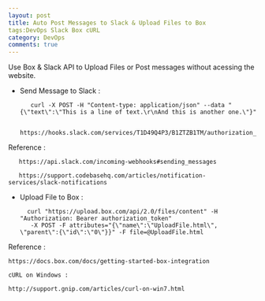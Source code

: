 ```yaml
---
layout: post
title: Auto Post Messages to Slack & Upload Files to Box
tags:DevOps Slack Box cURL
category: DevOps
comments: true
---
```


Use Box & Slack API to Upload Files or Post messages without acessing the website.

- Send Message to Slack :


         curl -X POST -H "Content-type: application/json" --data "{\"text\":\"This is a line of text.\r\nAnd this is another one.\"}"

         https://hooks.slack.com/services/T1D49Q4P3/B1ZTZB1TM/authorization_token

Reference :

       https://api.slack.com/incoming-webhooks#sending_messages

       https://support.codebasehq.com/articles/notification-services/slack-notifications


- Upload File to Box : 

        curl "https://upload.box.com/api/2.0/files/content" -H "Authorization: Bearer authorization_token"
         -X POST -F attributes="{\"name\":\"UploadFile.html\", \"parent\":{\"id\":\"0\"}}" -F file=@UploadFile.html

Reference :

    https://docs.box.com/docs/getting-started-box-integration

    cURL on Windows :

    http://support.gnip.com/articles/curl-on-win7.html
